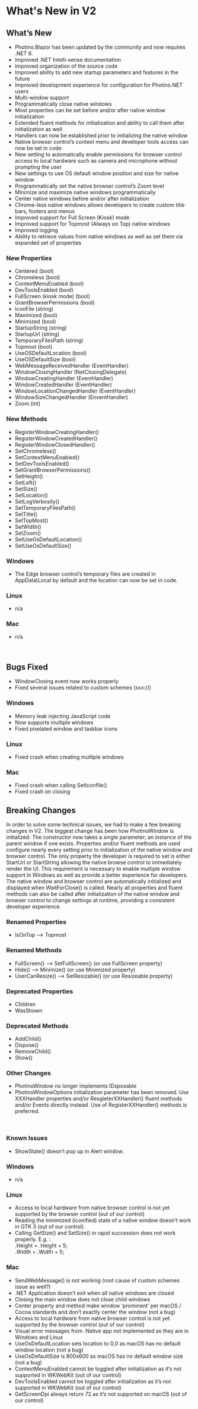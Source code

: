 # What's New in V2

## What’s New
*	Photino.Blazor has been updated by the community and now requires .NET 6.
*	Improved .NET Intelli-sense documentation
*	Improved organization of the source code
*	Improved ability to add new startup parameters and features in the future
*	Improved development experience for configuration for Photino.NET users
*	Multi-window support
*	Programmatically close native windows
*	Most properties can be set before and/or after native window initialization
*	Extended fluent methods for initialization and ability to call them after initialization as well
*	Handlers can now be established prior to initializing the native window
*	Native browser control’s context menu and developer tools access can now be set in code
*	New setting to automatically enable permissions for browser control access to local hardware such as camera and microphone without prompting the user
*	New settings to use OS default window position and size for native window
*	Programmatically set the native browser control’s Zoom level
*	Minimize and maximize native windows programmatically
*	Center native windows before and/or after initialization
*	Chrome-less native windows allows developers to create custom title bars, footers and menus
*	Improved support for Full Screen (Kiosk) mode
*	Improved support for Topmost (Always on Top) native windows
*	Improved logging
*	Ability to retrieve values from native windows as well as set them via expanded set of properties

### New Properties
*	Centered (bool)
*	Chromeless (bool)
*	ContextMenuEnabled (bool)
*	DevToolsEnabled (bool)
*	FullScreen (kiosk mode) (bool)
*	GrantBrowserPermissions (bool)
*	IconFile (string)
*	Maximized (bool)
*	Minimized (bool)
*	StartupString (string)
*	StartupUrl (string)
*	TemporaryFilesPath (string)
*	Topmost (bool)
*	UseOSDefaultLocation (bool)
*	UseOSDefaultSize (bool)
*	WebMessageReceivedHandler (EventHandler<string>)
*	WindowClosingHandler (NetClosingDelegate)
*	WindowCreatingHandler (EventHandler)
*	WindowCreatedHandler (EventHandler)
*	WindowLocationChangedHandler (EventHandler<Point>)
*	WindowSizeChangedHandler (EnventHandler<Size>)
*	Zoom (int)

### New Methods
*	RegisterWindowCreatingHandler()
*	RegisterWindowCreatedHandler()
*	RegisterWindowClosedHandler()
*	SetChromeless()
*	SetContextMenuEnabled()
*	SetDevToolsEnabled()
*	SetGrantBrowserPermissions()
*	SetHeight()
*	SetLeft()
*	SetSize()
*	SetLocation()
*	SetLogVerbosity()
*	SetTemporaryFilesPath()
*	SetTitle()
*	SetTopMost()
*	SetWidth()
*	SetZoom()
*	SetUseOsDefaultLocation()
*	SetUseOsDefaultSize()

### Windows
*	The Edge browser control’s temporary files are created in AppData\Local by default and the location can now be set in code.
### Linux
*	n/a
### Mac
*	n/a

 
## Bugs Fixed
*	WindowClosing event now works properly
*	Fixed several issues related to custom schemes (xxx://)

### Windows
*	Memory leak injecting JavaScript code 
*	Now supports multiple windows
*	Fixed pixelated window and taskbar icons
### Linux
*	Fixed crash when creating multiple windows
### Mac
*	Fixed crash when calling SetIconfile()
*	Fixed crash on closing

## Breaking Changes
In order to solve some technical issues, we had to make a few breaking changes in V2. The biggest change has been how PhotinoWindow is initialized. The constructor now takes a single parameter; an instance of the parent window if one exists. Properties and/or fluent methods are used configure nearly every setting prior to initialization of the native window and browser control. The only property the developer is required to set is either StartUrl or StartString allowing the native browse control to immediately render the UI. This requirement is necessary to enable multiple window support in Windows as well as provide a better experience for developers. The native window and browser control are automatically initialized and displayed when WaitForClose() is called. Nearly all properties and fluent methods can also be called after initialization of the native window and browser control to change settings at runtime, providing a consistent developer experience.

### Renamed Properties
*	IsOnTop --> Topmost

### Renamed Methods 
*	FullScreen() --> SetFullScreen()	(or use FullScreen property)
*	Hide() --> Minimize()  		(or use Minimized property)
*	UserCanResize() --> SetResizable()  	(or use Resizeable property)

### Deprecated Properties 
*	Children
*	WasShown

### Deprecated Methods 
*	AddChild()
*	Dispose()
*	RemoveChild()
*	Show()

### Other Changes
*	PhotinoWindow no longer implements IDsposable
*	PhotinoWindowOptions initialization parameter has been removed. Use XXXHandler properties and/or ResgieterXXHandler() fluent methods and/or Events directly instead. Use of RegisterXXHandler() methods is preferred.

 
### Known Issues
*	ShowState() doesn’t pop up in Alert window.

### Windows
*	n/a
### Linux
*	Access to local hardware from native browser control is not yet supported by the browser control (out of our control)
*	Reading the minimized (iconified) state of a native window doesn’t work in GTK 3 (out of our control)
*	Calling GetSize() and SetSize() in rapid succession does not work properly. E.g. :<br>
	.Height = .Height + 5;<br>
	.Width = .Width + 5;<br>
### Mac
*	SendWebMessage() is not working (root cause of custom schemes issue as well?)
*	.NET Application doesn’t exit when all native windows are closed
*	Closing the main window does not close child windows
*	Center property and method make window ‘prominent’ per macOS / Cocoa standards and don’t exactly center the window (not a bug)
*	Access to local hardware from native browser control is not yet supported by the browser control (out of our control)
*	Visual error messages from .Native app not implemented as they are in Windows and Linux
*	UseOsDefaultLocation sets location to 0,0 as macOS has no default window location (not a bug)
*	UseOsDefaultSize is 800x600 as macOS has no default window size (not a bug)
*	ContextMenuEnabled cannot be toggled after initialization as it’s not supported in WKWebKit (out of our control)
*	DevToolsEnabled cannot be toggled after initialization as it’s not supported in WKWebKit (out of our control)
*	GetScreenDpi always return 72 as it’s not supported on macOS (out of our control)

